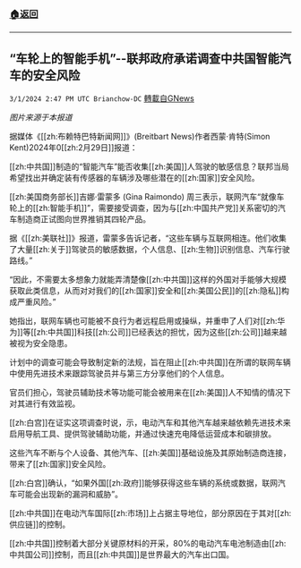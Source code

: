 ###  [:house:返回](README.md)
---


## “车轮上的智能手机”--联邦政府承诺调查中共国智能汽车的安全风险
`3/1/2024 2:47 PM UTC Brianchow-DC` [轉載自GNews](https://gnews.org/articles/2356803)

*图片来源于本报道*

据媒体《[[zh:布赖特巴特新闻网]]》(Breitbart News)作者西蒙·肯特(Simon Kent)2024年0[[zh:2月29日]]报道：

[[zh:中共国]]制造的“智能汽车”能否收集[[zh:美国]]人驾驶的敏感信息？联邦当局希望找出并确定装有传感器的车辆涉及哪些潜在的[[zh:国家]]安全风险。

[[zh:美国商务部长]]吉娜·雷蒙多 (Gina Raimondo) 周三表示，联网汽车“就像车轮上的[[zh:智能手机]]”，需要接受调查，因为与[[zh:中国共产党]]关系密切的汽车制造商正试图向世界推销其四轮产品。

据《[[zh:美联社]]》报道，雷蒙多告诉记者，“这些车辆与互联网相连。他们收集了大量[[zh:关于]]驾驶员的敏感数据，个人信息、[[zh:生物]]识别信息、汽车行驶路线。”

“因此，不需要太多想象力就能弄清楚像[[zh:中共国]]这样的外国对手能够大规模获取此类信息，从而对对我们的[[zh:国家]]安全和[[zh:美国公民]]的[[zh:隐私]]构成严重风险。”

她指出，联网车辆也可能被不良行为者远程启用或操纵，并重申了人们对[[zh:华为]]等[[zh:中共国]]科技[[zh:公司]]已经表达的担忧，因为这些[[zh:公司]]越来越被视为安全隐患。

计划中的调查可能会导致制定新的法规，旨在阻止[[zh:中共国]]在所谓的联网车辆中使用先进技术来跟踪驾驶员并与第三方分享他们的个人信息。

官员们担心，驾驶员辅助技术等功能可能会被用来在[[zh:美国]]人不知情的情况下对其进行有效监视。

[[zh:白宫]]在证实这项调查时说，示，电动汽车和其他汽车越来越依赖先进技术来启用导航工具、提供驾驶辅助功能，并通过快速充电降低运营成本和碳排放。

这些汽车不断与个人设备、其他汽车、[[zh:美国]]基础设施及其原始制造商连接，带来了[[zh:国家]]安全风险。

[[zh:白宫]]确认，“如果外国[[zh:政府]]能够获得这些车辆的系统或数据，联网汽车可能会出现新的漏洞和威胁”。

[[zh:中共国]]在电动汽车国际[[zh:市场]]上占据主导地位，部分原因在于其对[[zh:供应链]]的控制。

[[zh:中共国]]控制着大部分关键原材料的开采，80%的电动汽车电池制造由[[zh:中共国公司]]控制，而且[[zh:中共国]]是世界最大的汽车出口国。
